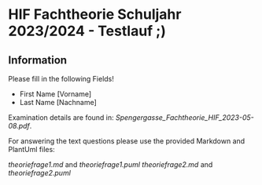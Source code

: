 # HIF Fachtheorie Schuljahr 2023/2024 - Testlauf ;)

## Information

Please fill in the following Fields!

* First Name [Vorname]
* Last Name [Nachname]

Examination details are found in: *Spengergasse_Fachtheorie_HIF_2023-05-08.pdf*.

For answering the text questions please use the provided Markdown and PlantUml files:

*theoriefrage1.md* and *theoriefrage1.puml*
*theoriefrage2.md* and *theoriefrage2.puml*
